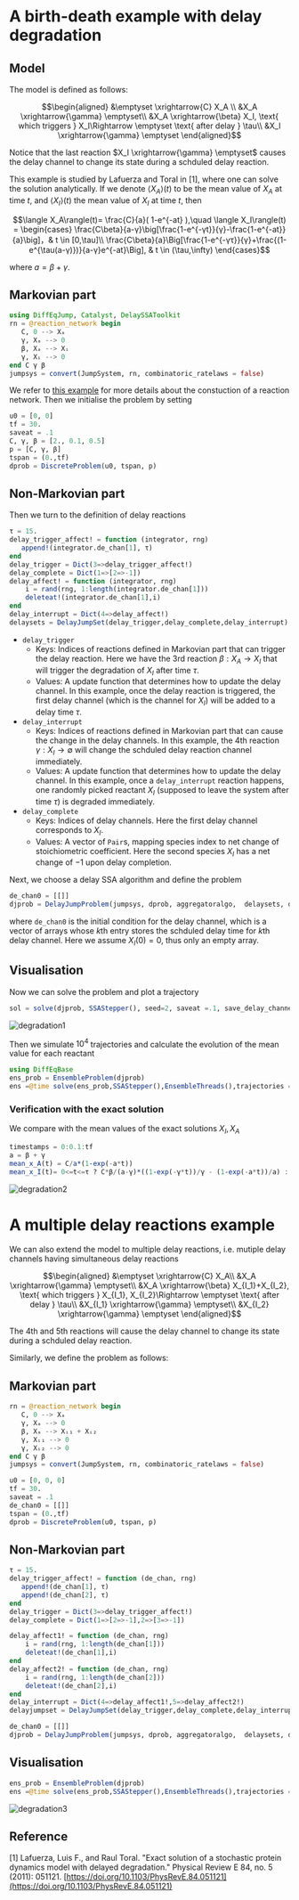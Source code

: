 # A birth-death example with delay degradation

## Model

The model is defined as follows:
```math
\begin{aligned}
&\emptyset \xrightarrow{C} X_A \\
&X_A \xrightarrow{\gamma} \emptyset\\
&X_A \xrightarrow{\beta}  X_I, \text{ which triggers  } X_I\Rightarrow \emptyset \text{ after delay } \tau\\
&X_I \xrightarrow{\gamma} \emptyset  
\end{aligned}
```
Notice that the last reaction $X_I \xrightarrow{\gamma} \emptyset$ causes the delay channel to change its state during a schduled delay reaction.

This example is studied by Lafuerza and Toral in [1], where one can solve the solution analytically. If we denote $\langle X_A\rangle(t)$ to be the mean value of $X_A$ at time $t$, and $\langle X_I\rangle(t)$ the mean value of $X_I$ at time $t$, then
```math
\langle X_A\rangle(t)= \frac{C}{a}( 1-e^{-at} ),\quad \langle X_I\rangle(t) = \begin{cases}
\frac{C\beta}{a-γ}\big[\frac{1-e^{-γt}}{γ}-\frac{1-e^{-at}}{a}\big]，& t \in [0,\tau]\\
\frac{C\beta}{a}\Big[\frac{1-e^{-γτ}}{γ}+\frac{(1-e^{\tau(a-γ)})}{a-γ}e^{-at}\Big], & t \in (\tau,\infty)
\end{cases}
```
where $a = β + γ$.

## Markovian part
```julia
using DiffEqJump, Catalyst, DelaySSAToolkit
rn = @reaction_network begin
   C, 0 --> Xₐ
   γ, Xₐ --> 0
   β, Xₐ --> Xᵢ
   γ, Xᵢ --> 0
end C γ β
jumpsys = convert(JumpSystem, rn, combinatoric_ratelaws = false)
```
We refer to [this example](tutorials.md) for more details about the constuction of a reaction network. Then we initialise the problem by setting
```julia
u0 = [0, 0]
tf = 30.
saveat = .1
C, γ, β = [2., 0.1, 0.5]
p = [C, γ, β]
tspan = (0.,tf)
dprob = DiscreteProblem(u0, tspan, p)
```
## Non-Markovian part
Then we turn to the definition of delay reactions

```julia
τ = 15.
delay_trigger_affect! = function (integrator, rng)
   append!(integrator.de_chan[1], τ)
end
delay_trigger = Dict(3=>delay_trigger_affect!)
delay_complete = Dict(1=>[2=>-1]) 
delay_affect! = function (integrator, rng)
    i = rand(rng, 1:length(integrator.de_chan[1]))
    deleteat!(integrator.de_chan[1],i)
end
delay_interrupt = Dict(4=>delay_affect!) 
delaysets = DelayJumpSet(delay_trigger,delay_complete,delay_interrupt)
```

- `delay_trigger`  
  - Keys: Indices of reactions defined in Markovian part that can trigger the delay reaction. Here we have the 3rd reaction $\beta: X_A \rightarrow X_I$ that will trigger the degradation of $X_I$ after time $\tau$.
  - Values: A update function that determines how to update the delay channel. In this example, once the delay reaction is triggered, the first delay channel (which is the channel for $X_I$) will be added to a delay time $\tau$.			
- `delay_interrupt`
  - Keys: Indices of reactions defined in Markovian part that can cause the change in the delay channels. In this example, the 4th reaction $\gamma : X_I \rightarrow \emptyset$ will change the schduled delay reaction channel immediately.
  - Values: A update function that determines how to update the delay channel. In this example, once a `delay_interrupt` reaction happens, one randomly picked reactant $X_I$ (supposed to leave the system after time $\tau$) is degraded immediately.  
- `delay_complete` 
  - Keys: Indices of delay channels. Here the first delay channel corresponds to $X_I$.
  - Values: A vector of `Pair`s, mapping species index to net change of stoichiometric coefficient. Here the second species $X_I$ has a net change of $-1$ upon delay completion.

Next, we choose a delay SSA algorithm and define the problem
```julia
de_chan0 = [[]]
djprob = DelayJumpProblem(jumpsys, dprob, aggregatoralgo,  delaysets, de_chan0, save_positions=(false,false))
```
where `de_chan0` is the initial condition for the delay channel, which is a vector of arrays whose *k*th entry stores the schduled delay time for *k*th delay channel. Here we assume $X_I(0) = 0$, thus only an empty array. 

## Visualisation
Now we can solve the problem and plot a trajectory
```julia
sol = solve(djprob, SSAStepper(), seed=2, saveat =.1, save_delay_channel = false)
```
![degradation1](../assets/delay_degradation1.svg)

Then we simulate $10^4$ trajectories and calculate the evolution of the mean value for each reactant
```julia
using DiffEqBase
ens_prob = EnsembleProblem(djprob)
ens =@time solve(ens_prob,SSAStepper(),EnsembleThreads(),trajectories = 1e4, saveat = .1, save_delay_channel =false)
```

### Verification with the exact solution
We compare with the mean values of the exact solutions $X_I, X_A$
```julia
timestamps = 0:0.1:tf
a = β + γ 
mean_x_A(t) = C/a*(1-exp(-a*t))
mean_x_I(t)= 0<=t<=τ ? C*β/(a-γ)*((1-exp(-γ*t))/γ - (1-exp(-a*t))/a) : C*β/a*((1-exp(-γ*τ))/γ + exp(-a*t)*(1-exp((a-γ)τ))/(a-γ))
```
![degradation2](../assets/delay_degradation2.svg)


# A multiple delay reactions example

We can also extend the model to multiple delay reactions, i.e. mutiple delay channels having simultaneous delay reactions
```math
\begin{aligned}
&\emptyset \xrightarrow{C} X_A\\
&X_A \xrightarrow{\gamma} \emptyset\\
&X_A \xrightarrow{\beta}  X_{I_1}+X_{I_2}, \text{ which triggers  } X_{I_1}, X_{I_2}\Rightarrow \emptyset \text{ after delay } \tau\\
&X_{I_1} \xrightarrow{\gamma} \emptyset\\
&X_{I_2} \xrightarrow{\gamma} \emptyset
\end{aligned}
```
The 4th and 5th reactions will cause the delay channel to change its state during a schduled delay reaction.

Similarly, we define the problem as follows:
## Markovian part
```julia
rn = @reaction_network begin
   C, 0 --> Xₐ
   γ, Xₐ --> 0
   β, Xₐ --> Xᵢ₁ + Xᵢ₂
   γ, Xᵢ₁ --> 0
   γ, Xᵢ₂ --> 0
end C γ β
jumpsys = convert(JumpSystem, rn, combinatoric_ratelaws = false)
```

```julia
u0 = [0, 0, 0]
tf = 30.
saveat = .1
de_chan0 = [[]]
tspan = (0.,tf)
dprob = DiscreteProblem(u0, tspan, p)
```
## Non-Markovian part
```julia
τ = 15.
delay_trigger_affect! = function (de_chan, rng)
   append!(de_chan[1], τ)
   append!(de_chan[2], τ)
end
delay_trigger = Dict(3=>delay_trigger_affect!)
delay_complete = Dict(1=>[2=>-1],2=>[3=>-1]) 

delay_affect1! = function (de_chan, rng)
    i = rand(rng, 1:length(de_chan[1]))
    deleteat!(de_chan[1],i)
end
delay_affect2! = function (de_chan, rng)
    i = rand(rng, 1:length(de_chan[2]))
    deleteat!(de_chan[2],i)
end
delay_interrupt = Dict(4=>delay_affect1!,5=>delay_affect2!) 
delayjumpset = DelayJumpSet(delay_trigger,delay_complete,delay_interrupt)
```

```julia
de_chan0 = [[]]
djprob = DelayJumpProblem(jumpsys, dprob, aggregatoralgo,  delaysets, de_chan0, save_positions=(false,false))
```
## Visualisation
```julia
ens_prob = EnsembleProblem(djprob)
ens =@time solve(ens_prob,SSAStepper(),EnsembleThreads(),trajectories = 10^4, saveat = .1, save_delay_channel =false)
```
![degradation3](../assets/delay_multidegradation3.svg)



## Reference
[1] Lafuerza, Luis F., and Raul Toral. "Exact solution of a stochastic protein dynamics model with delayed degradation." Physical Review E 84, no. 5 (2011): 051121. [https://doi.org/10.1103/PhysRevE.84.051121](https://doi.org/10.1103/PhysRevE.84.051121)